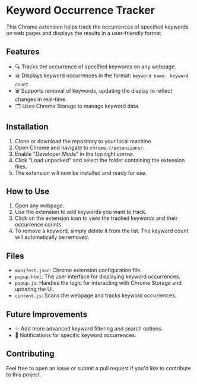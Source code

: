 # Keyword Occurrence Tracker

This Chrome extension helps track the occurrences of specified keywords on web pages and displays the results in a user-friendly format.

## Features
- 🔍 Tracks the occurrence of specified keywords on any webpage.
- 📊 Displays keyword occurrences in the format: `keyword name: keyword count`.
- 🗑️ Supports removal of keywords, updating the display to reflect changes in real-time.
- 🗂 Uses Chrome Storage to manage keyword data.

## Installation

1. Clone or download the repository to your local machine.
2. Open Chrome and navigate to `chrome://extensions/`.
3. Enable "Developer Mode" in the top right corner.
4. Click "Load unpacked" and select the folder containing the extension files.
5. The extension will now be installed and ready for use.

## How to Use

1. Open any webpage.
2. Use the extension to add keywords you want to track.
3. Click on the extension icon to view the tracked keywords and their occurrence counts.
4. To remove a keyword, simply delete it from the list. The keyword count will automatically be removed.

## Files

- `manifest.json`: Chrome extension configuration file.
- `popup.html`: The user interface for displaying keyword occurrences.
- `popup.js`: Handles the logic for interacting with Chrome Storage and updating the UI.
- `content.js`: Scans the webpage and tracks keyword occurrences.

## Future Improvements
- ✨ Add more advanced keyword filtering and search options.
- 💬 Notifications for specific keyword occurrences.

## Contributing
Feel free to open an issue or submit a pull request if you'd like to contribute to this project.
